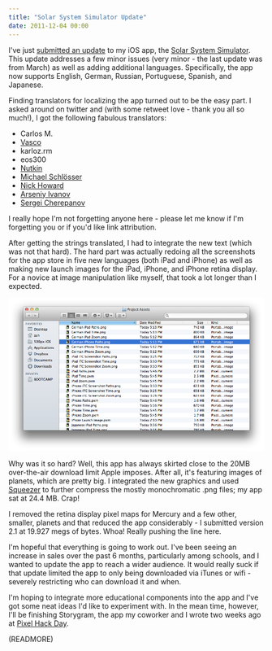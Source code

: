 ```yaml
---
title: "Solar System Simulator Update"
date: 2011-12-04 00:00
---
```


I've just [submitted an update](http://twitter.com/#!/ashfurrow/status/143108457879453697) to my iOS app, the [Solar System Simulator](http://itunes.apple.com/us/app/solar-system-simulation/id407799974?mt=8&ls=1). This update addresses a few minor issues (very minor - the last update was from March) as well as adding additional languages. Specifically, the app now supports English, German, Russian, Portuguese, Spanish, and Japanese.

Finding translators for localizing the app turned out to be the easy part. I asked around on twitter and (with some retweet love - thank you all so much!), I got the following fabulous translators:

- Carlos M.
- [Vasco](https://twitter.com/#!/va5co)
- karloz.rm
- eos300
- [Nutkin](https://twitter.com/#!/nutkinnb)
- [Michael Schlösser](http://twitter.com/#!/schloessersjung)
- [Nick Howard](https://twitter.com/#!/hownick)
- [Arseniy Ivanov](https://twitter.com/#!/freeatnet_en)
- [Sergei Cherepanov](https://twitter.com/#!/ihunter)

I really hope I'm not forgetting anyone here - please let me know if I'm forgetting you or if you'd like link attribution.

After getting the strings translated, I had to integrate the new text (which was not that hard). The hard part was actually redoing all the screenshots for the app store in five new languages (both iPad and iPhone) as well as making new launch images for the iPad, iPhone, and iPhone retina display. For a novice at image manipulation like myself, that took a lot longer than I expected.

 ![](/img/import/blog/2011/12/localization_update/F6AF35CBB2D84D8DB67D085F7D7B7C45.png)

Why was it so hard? Well, this app has always skirted close to the 20MB over-the-air download limit Apple imposes. After all, it's featuring images of planets, which are pretty big. I integrated the new graphics and used [Squeezer](http://cloud33.com/squeezer/) to further compress the mostly monochromatic .png files; my app sat at 24.4 MB. Crap!

I removed the retina display pixel maps for Mercury and a few other, smaller, planets and that reduced the app considerably - I submitted version 2.1 at 19.927 megs of bytes. Whoa! Really pushing the line here.

I'm hopeful that everything is going to work out. I've been seeing an increase in sales over the past 6 months, particularly among schools, and I wanted to update the app to reach a wider audience. It would really suck if that update limited the app to only being downloaded via iTunes or wifi - severely restricting who can download it and when.

I'm hoping to integrate more educational components into the app and I've got some neat ideas I'd like to experiment with. In the mean time, however, I'll be finishing Storygram, the app my coworker and I wrote two weeks ago at [Pixel Hack Day](http://pixelhackday.com/).

(READMORE)
